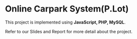 # Online Carpark System(P.Lot)

This project is implemented using **JavaScript, PHP, MySQL**.

Refer to our Slides and Report for more detail about the project.
